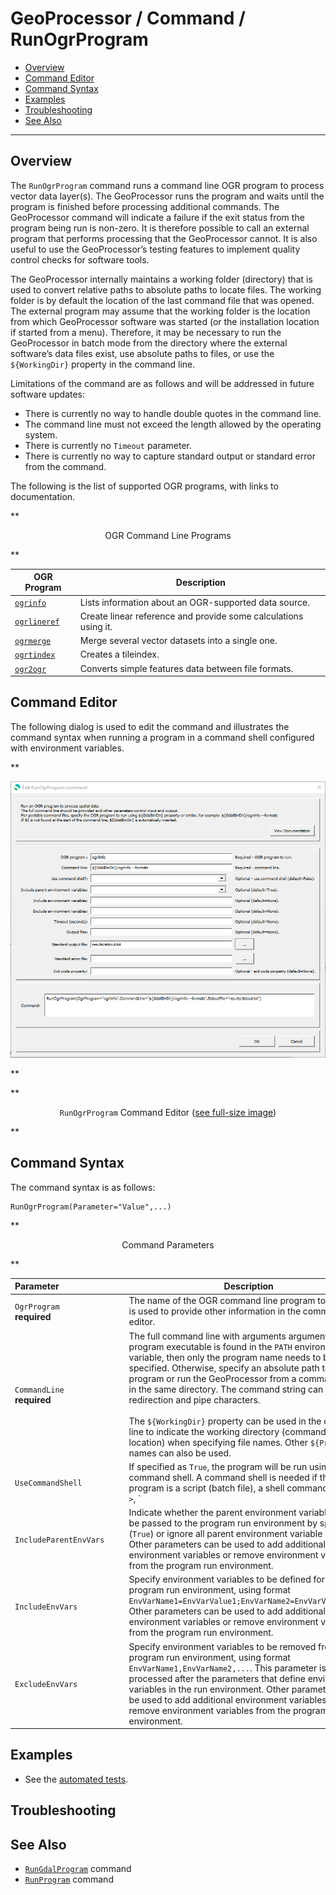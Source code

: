 # GeoProcessor / Command / RunOgrProgram #

* [Overview](#overview)
* [Command Editor](#command-editor)
* [Command Syntax](#command-syntax)
* [Examples](#examples)
* [Troubleshooting](#troubleshooting)
* [See Also](#see-also)

-------------------------

## Overview ##

The `RunOgrProgram` command runs a command line OGR program to process vector data layer(s).
The GeoProcessor runs the program and waits until the program is finished before processing additional commands.
The GeoProcessor command will indicate a failure if the exit status from the program being run is non-zero.
It is therefore possible to call an external program that performs processing that the GeoProcessor cannot.
It is also useful to use the GeoProcessor’s testing features to implement quality control checks for software tools.

The GeoProcessor internally maintains a working folder (directory) that is used to convert relative paths to absolute paths to locate files.
The working folder is by default the location of the last command file that was opened.
The external program may assume that the working folder is the location from which GeoProcessor software was started
(or the installation location if started from a menu).
Therefore, it may be necessary to run the GeoProcessor in batch mode from the directory where the external
software’s data files exist, use absolute paths to files, or use the `${WorkingDir}` property in the command line.

Limitations of the command are as follows and will be addressed in future software updates:

* There is currently no way to handle double quotes in the command line.
* The command line must not exceed the length allowed by the operating system.
* There is currently no `Timeout` parameter.
* There is currently no way to capture standard output or standard error from the command.

The following is the list of supported OGR programs, with links to documentation.

**<p style="text-align: center;">
OGR Command Line Programs
</p>**

| **OGR Program** | **Description** |
| -- | -- |
| [`ogrinfo`](http://gdal.org/programs/ogrinfo.html) | Lists information about an OGR-supported data source. |
| [`ogrlineref`](http://gdal.org/programs/ogrlineref.html) | Create linear reference and provide some calculations using it. |
| [`ogrmerge`](http://gdal.org/programs/ogrmerge.html) | Merge several vector datasets into a single one. |
| [`ogrtindex`](http://gdal.org/programs/ogrtindex.html) | Creates a tileindex. |
| [`ogr2ogr`](http://gdal.org/programs/ogr2ogr.html) | Converts simple features data between file formats. |

## Command Editor ##

The following dialog is used to edit the command and illustrates the command syntax
when running a program in a command shell configured with environment variables.

**<p style="text-align: center;">
![RunOgrProgram](RunOgrProgram.png)
</p>**

**<p style="text-align: center;">
`RunOgrProgram` Command Editor (<a href="../RunOgrProgram.png">see full-size image</a>)
</p>**

## Command Syntax ##

The command syntax is as follows:

```text
RunOgrProgram(Parameter="Value",...)
```
**<p style="text-align: center;">
Command Parameters
</p>**

| **Parameter**&nbsp;&nbsp;&nbsp;&nbsp;&nbsp;&nbsp;&nbsp;&nbsp;&nbsp;&nbsp;&nbsp;&nbsp;&nbsp;&nbsp;&nbsp;&nbsp;&nbsp;&nbsp;&nbsp;&nbsp;&nbsp;&nbsp;&nbsp;&nbsp;&nbsp;&nbsp; | **Description** | **Default**&nbsp;&nbsp;&nbsp;&nbsp;&nbsp;&nbsp;&nbsp;&nbsp;&nbsp;&nbsp; |
| --------------|-----------------|----------------- |
| `OgrProgram`<br>**required** | The name of the OGR command line program to run.  This is used to provide other information in the command editor. | None - must be specified. |
| `CommandLine`<br>**required** | The full command line with arguments arguments.  If the program executable is found in the `PATH` environment variable, then only the program name needs to be specified.  Otherwise, specify an absolute path to the program or run the GeoProcessor from a command shell in the same directory.  The command string can contain redirection and pipe characters.<br><br>The `${WorkingDir}` property can be used in the command line to indicate the working directory (command file location) when specifying file names.  Other `${Property}` names can also be used. | None - must be specified. |
| `UseCommandShell` | If specified as `True`, the program will be run using a command shell.  A command shell is needed if the program is a script (batch file), a shell command, or uses `>`, `|`, etc. | `False`. |
| `IncludeParentEnvVars` | Indicate whether the parent environment variables should be passed to the program run environment by specifying (`True`) or ignore all parent environment variable (`False`).  Other parameters can be used to add additional environment variables or remove environment variables from the program run environment. | `True`. |
| `IncludeEnvVars` | Specify environment variables to be defined for the program run environment, using format `EnvVarName1=EnvVarValue1;EnvVarName2=EnvVarValue2;...`.  Other parameters can be used to add additional environment variables or remove environment variables from the program run environment. | |
| `ExcludeEnvVars` | Specify environment variables to be removed from the program run environment, using format `EnvVarName1,EnvVarName2,...`.  This parameter is processed after the parameters that define environment variables in the run environment.  Other parameters can be used to add additional environment variables or remove environment variables from the program run environment. | |

## Examples ##

* See the [automated tests](https://github.com/OpenWaterFoundation/owf-app-geoprocessor-python-test/tree/master/test/commands/RunOgrProgram).

## Troubleshooting ##

## See Also ##

* [`RunGdalProgram`](../RunGdalProgram/RunGdalProgram.md) command
* [`RunProgram`](../RunProgram/RunProgram.md) command
